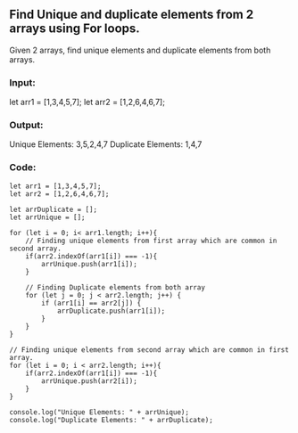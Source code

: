 ## Find Unique and duplicate elements from 2 arrays using For loops.

Given 2 arrays, find unique elements and duplicate elements from both arrays.

### Input:

let arr1 = [1,3,4,5,7];
let arr2 = [1,2,6,4,6,7];

### Output:

Unique Elements: 3,5,2,4,7
Duplicate Elements: 1,4,7

### Code:

```
let arr1 = [1,3,4,5,7];
let arr2 = [1,2,6,4,6,7];

let arrDuplicate = [];
let arrUnique = [];

for (let i = 0; i< arr1.length; i++){
    // Finding unique elements from first array which are common in second array.
    if(arr2.indexOf(arr1[i]) === -1){
        arrUnique.push(arr1[i]);
    }

    // Finding Duplicate elements from both array
    for (let j = 0; j < arr2.length; j++) {
        if (arr1[i] == arr2[j]) {
            arrDuplicate.push(arr1[i]);
        }
    }
}

// Finding unique elements from second array which are common in first array.
for (let i = 0; i < arr2.length; i++){
    if(arr2.indexOf(arr1[i]) === -1){
        arrUnique.push(arr2[i]);
    }
}

console.log("Unique Elements: " + arrUnique);
console.log("Duplicate Elements: " + arrDuplicate);

```
